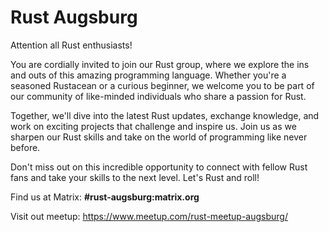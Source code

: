 # Rust Augsburg

Attention all Rust enthusiasts!

You are cordially invited to join our Rust group, where we explore the ins and outs of this amazing programming language. Whether you're a seasoned Rustacean or a curious beginner, we welcome you to be part of our community of like-minded individuals who share a passion for Rust.

Together, we'll dive into the latest Rust updates, exchange knowledge, and work on exciting projects that challenge and inspire us. Join us as we sharpen our Rust skills and take on the world of programming like never before.

Don't miss out on this incredible opportunity to connect with fellow Rust fans and take your skills to the next level. Let's Rust and roll!

Find us at Matrix: **#rust-augsburg:matrix.org**

Visit out meetup: https://www.meetup.com/rust-meetup-augsburg/
